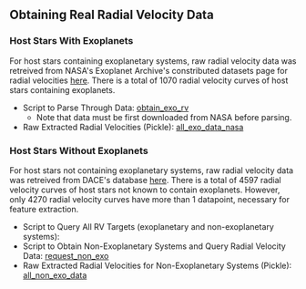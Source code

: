 ## Obtaining Real Radial Velocity Data
### Host Stars With Exoplanets
For host stars containing exoplanetary systems, raw radial velocity data was retreived from NASA's Exoplanet Archive's constributed datasets page for radial velocities [here](https://exoplanetarchive.ipac.caltech.edu/bulk_data_download/#TSD).
There is a total of 1070 radial velocity curves of host stars containing exoplanets.
- Script to Parse Through Data: [obtain_exo_rv](obtain_exo_rv.py)
  - Note that data must be first downloaded from NASA before parsing.
- Raw Extracted Radial Velocities (Pickle): [all_exo_data_nasa](all_exo_data_nasa)

### Host Stars Without Exoplanets
For host stars not containing exoplanetary systems, raw radial velocity data was retreived from DACE's database [here](https://dace.unige.ch/observationSearch/?observationType=[%22spectroscopy%22]). There is a total of 4597 radial velocity curves of host stars not known to contain exoplanets. However, only 4270 radial velocity curves have more than 1 datapoint, necessary for feature extraction.
- Script to Query All RV Targets (exoplanetary and non-exoplanetary systems): 
- Script to Obtain Non-Exoplanetary Systems and Query Radial Velocity Data: [request_non_exo](request_non_exo_rv.py)
- Raw Extracted Radial Velocities for Non-Exoplanetary Systems (Pickle): [all_non_exo_data](all_non_exo_data)

